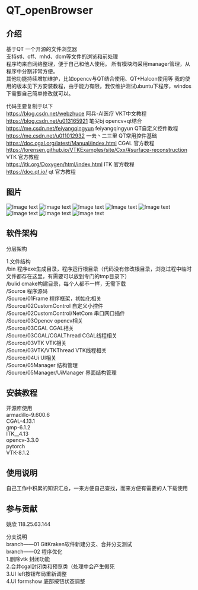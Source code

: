 # QT_openBrowser


## 介绍
基于QT      一个开源的文件浏览器   
支持stl、off、mhd、dcm等文件的浏览和前处理  
程序均来自网络整理，便于自己和他人使用。 
所有模块均采用manager管理，从程序中分割非常方便。  
其他功能持续增加维护，比如opencv与QT结合使用、QT+Halcon使用等
我的使用的版本见下方安装教程，由于能力有限，我仅维护测试ubuntu下程序，windos下需要自己简单修改就可以。  

代码主要复制于以下  
https://blog.csdn.net/webzhuce  阿兵-AI医疗  VKT中文教程  
https://blog.csdn.net/u013165921 笔尖bj opencv+qt结合  
https://me.csdn.net/feiyangqingyun   feiyangqingyun   QT自定义控件教程  
https://me.csdn.net/u011012932  一去丶二三里   QT常用控件基础  
https://doc.cgal.org/latest/Manual/index.html  CGAL 官方教程  
https://lorensen.github.io/VTKExamples/site/Cxx/#surface-reconstruction  VTK  官方教程  
https://itk.org/Doxygen/html/index.html  ITK  官方教程  
https://doc.qt.io/ qt 官方教程  



## 图片

![Image text](https://gitee.com/yaoxin001/openBrowser/tree/master/preview/preview01.png)
![Image text](https://gitee.com/yaoxin001/openBrowser/tree/master/preview/preview02.png)
![Image text](https://gitee.com/yaoxin001/openBrowser/tree/master/preview/preview03.png)
![Image text](https://gitee.com/yaoxin001/openBrowser/tree/master/preview/preview04.png)
![Image text](https://gitee.com/yaoxin001/openBrowser/tree/master/preview/preview05.png)
![Image text](https://gitee.com/yaoxin001/openBrowser/tree/master/preview/preview06.png)
![Image text](https://gitee.com/yaoxin001/openBrowser/tree/master/preview/preview07.png)
![Image text](https://gitee.com/yaoxin001/openBrowser/tree/master/preview/preview08.png)


## 软件架构
分层架构  

1.文件结构  
/bin      程序exe生成目录，程序运行根目录（代码没有修改根目录，浏览过程中临时文件都存在这里，有需要可以放到专门的tmp目录下）  
/bulid    cmake构建目录，每个人都不一样，无需下载    
/Source   程序源码  
/Source/01Frame  程序框架，初始化相关  
/Source/02CustomControl  自定义小控件  
/Source/02CustomControl/NetCom  串口网口插件  
/Source/03Opencv  opencv相关  
/Source/03CGAL  CGAL相关  
/Source/03CGAL/CGALThread CGAL线程相关  
/Source/03VTK  VTK相关  
/Source/03VTK/VTKThread  VTK线程相关  
/Source/04Ui  UI相关  
/Source/05Manager  结构管理  
/Source/05Manager/UiManager  界面结构管理  

## 安装教程

开源库使用  
armadillo-9.600.6  
CGAL-4.13.1  
gmp-6.1.2  
ITK__4.13  
opencv-3.3.0  
pytorch  
VTK-8.1.2  

## 使用说明

自己工作中积累的知识汇总，一来方便自己查找，而来方便有需要的人下载使用

## 参与贡献

姚欣  118.25.63.144  

分支说明  
branch——01  GitKraken软件新建分支、合并分支测试  
branch——02  程序优化  
1.删除vtk 封闭功能  
2.合并cgal封闭类和预览类（处理中会产生假死  
3.UI left按钮布局重新调整  
4.UI formshow 底部按钮状态调整  

